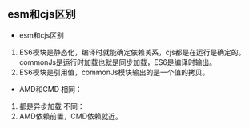## esm和cjs区别 ##

* esm和cjs区别
1. ES6模块是静态化，编译时就能确定依赖关系，cjs都是在运行是确定的。commonJs是运行时加载也就是同步加载，ES6是编译时输出。
2. ES6模块是引用值，commonJs模块输出的是一个值的拷贝。

* AMD和CMD
相同：
1. 都是异步加载
不同：
1. AMD依赖前置，CMD依赖就近。